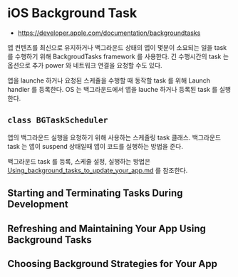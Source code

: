 # iOS Background Task
- https://developer.apple.com/documentation/backgroundtasks

앱 컨텐츠를 최신으로 유지하거나 백그라운드 상태의 앱이 몇분이 소요되는 일을 task 를 수행하기 위해 BackgroudTasks framework 를 사용한다.
긴 수행시간의 task 는 옵션으로 추가 power 와 네트워크 연결을 요청할 수도 있다.

앱을 launche 하거나 요청된 스케쥴을 수행할 때 동작할 task 를 위해 Launch handler 를 등록한다.
OS 는 백그라운드에서 앱을 lauche 하거나 등록된 task 를 실행한다.

## `class BGTaskScheduler`
앱의 백그라운드 실행을 요청하기 위해 사용하는 스케줄링 task 클래스.
백그라운드 task 는 앱이 suspend 상태일때 앱이 코드를 실행하는 방법을 준다.

백그라운드 task 를 등록, 스케줄 설정, 실행하는 방법은 [Using_background_tasks_to_update_your_app.md](iOSusing_background_tasks_to_update_your_app.md) 를 참조한다.

## Starting and Terminating Tasks During Development


## Refreshing and Maintaining Your App Using Background Tasks

## Choosing Background Strategies for Your App
